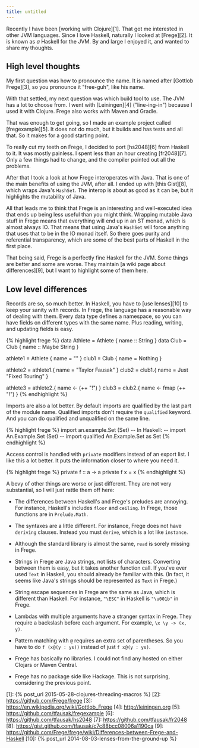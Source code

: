 ```yaml
---
title: untitled
---
```


Recently I have been [working with Clojure][1]. That got me interested in other
JVM languages. Since I love Haskell, naturally I looked at [Frege][2]. It is
known as *a* Haskell for the JVM. By and large I enjoyed it, and wanted to
share my thoughts.

## High level thoughts

My first question was how to pronounce the name. It is named after [Gottlob
Frege][3], so you pronounce it "free-guh", like his name.

With that settled, my next question was which build tool to use. The JVM has a
lot to choose from. I went with [Leiningen][4] ("line-ing-in") because I used
it with Clojure. Frege also works with Maven and Gradle.

That was enough to get going, so I made an example project called
[fregexample][5]. It does not do much, but it builds and has tests and all
that. So it makes for a good starting point.

To really cut my teeth on Frege, I decided to port [hs2048][6] from Haskell to
it. It was mostly painless. I spent less than an hour creating [fr2048][7].
Only a few things had to change, and the compiler pointed out all the problems.

After that I took a look at how Frege interoperates with Java. That is one of
the main benefits of using the JVM, after all. I ended up with [this Gist][8],
which wraps Java's `HashSet`. The interop is about as good as it can be, but it
highlights the mutability of Java.

All that leads me to think that Frege is an interesting and well-executed idea
that ends up being less useful than you might think. Wrapping mutable Java
stuff in Frege means that everything will end up in an ST monad, which is
almost always IO. That means that using Java's `HashSet` will force anything
that uses that to be in the IO monad itself. So there goes purity and
referential transparency, which are some of the best parts of Haskell in the
first place.

That being said, Frege is a perfectly fine Haskell for the JVM. Some things are
better and some are worse. They maintain [a wiki page about differences][9],
but I want to highlight some of them here.

## Low level differences

Records are so, so much better. In Haskell, you have to [use lenses][10] to
keep your sanity with records. In Frege, the language has a reasonable way of
dealing with them. Every data type defines a namespace, so you can have fields
on different types with the same name. Plus reading, writing, and updating
fields is easy.

{% highlight frege %}
data Athlete = Athlete { name :: String }
data Club = Club { name :: Maybe String }

athlete1 = Athlete { name = "" }
club1 = Club { name = Nothing }

athlete2 = athlete1.{ name = "Taylor Fausak" }
club2 = club1.{ name = Just "Fixed Touring" }

athlete3 = athlete2.{ name <- (++ "!") }
club3 = club2.{ name <- fmap (++ "!") }
{% endhighlight %}

Imports are also a lot better. By default imports are qualified by the last
part of the module name. Qualified imports don't require the `qualified`
keyword. And you can do qualified and unqualified on the same line.

{% highlight frege %}
import an.example.Set (Set)
-- In Haskell:
--   import An.Example.Set (Set)
--   import qualified An.Example.Set as Set
{% endhighlight %}

Access control is handled with `private` modifiers instead of an export list. I
like this a lot better. It puts the information closer to where you need it.

{% highlight frege %}
private f :: a -> a
private f x = x
{% endhighlight %}

A bevy of other things are worse or just different. They are not very
substantial, so I will just rattle them off here:

- The differences between Haskell's and Frege's preludes are annoying. For
  instance, Haskell's includes `floor` and `ceiling`. In Frege, those functions
  are in `Prelude.Math`.

- The syntaxes are a little different. For instance, Frege does not have
  `deriving` clauses. Instead you must `derive`, which is a lot like
  `instance`.

- Although the standard library is almost the same, `read` is sorely missing in
  Frege.

- Strings in Frege are Java strings, not lists of characters. Converting
  between them is easy, but it takes another function call. If you've ever used
  `Text` in Haskell, you should already be familiar with this. (In fact, it
  seems like Java's strings should be represented as `Text` in Frege.)

- String escape sequences in Frege are the same as Java, which is different
  than Haskell. For instance, `"\ESC"` in Haskell is `"\u001b"` in Frege.

- Lambdas with multiple arguments have a stranger syntax in Frege. They require
  a backslash before each argument. For example, `\x \y -> (x, y)`.

- Pattern matching with `@` requires an extra set of parentheses. So you have
  to do `f (x@(y : ys))` instead of just `f x@(y : ys)`.

- Frege has basically no libraries. I could not find any hosted on either
  Clojars or Maven Central.

- Frege has no package side like Hackage. This is not surprising, considering
  the previous point.

[1]: {% post_url 2015-05-28-clojures-threading-macros %}
[2]: https://github.com/Frege/frege
[3]: https://en.wikipedia.org/wiki/Gottlob_Frege
[4]: http://leiningen.org
[5]: https://github.com/tfausak/fregexample
[6]: https://github.com/tfausak/hs2048
[7]: https://github.com/tfausak/fr2048
[8]: https://gist.github.com/tfausak/c7c88bcc08006a1190ca
[9]: https://github.com/Frege/frege/wiki/Differences-between-Frege-and-Haskell
[10]: {% post_url 2014-08-03-lenses-from-the-ground-up %}
